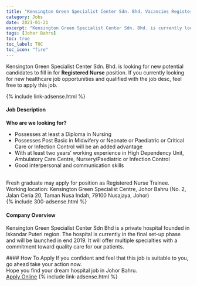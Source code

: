 ```yaml
---
title: "Kensington Green Specialist Center Sdn. Bhd. Vacancies Registered Nurse" 
category: Jobs 
date: 2021-01-21 
excerpt: "Kensington Green Specialist Center Sdn. Bhd. is currently looking for suitable person to fill in the Registered Nurse which positioned at Johor Bahru" 
tags: [Johor Bahru] 
toc: true 
toc_label: TOC 
toc_icon: "fire" 
--- 
```


<p>Kensington Green Specialist Center Sdn. Bhd. is looking for new potential candidates to fill in for <b>Registered Nurse</b> position. If you currently looking for new healthcare job opportunities and qualified with the job desc, feel free to apply this job.
</p>{% include link-adsense.html %} 
<div><div><h4>Job Description</h4></div><div><div><span><div><div><div><strong>Who are we looking for?</strong></div><ul><li>Possesses at least a Diploma in Nursing</li><li>Possesses Post Basic in Midwifery or Neonate or Paediatric or Critical Care or Infection Control will be an added advantage</li><li>With at least two years&#8217; working experience in High Dependency Unit, Ambulatory Care Centre, Nursery/Paediatric or Infection Control&#160;</li><li>Good interpersonal and communication skills</li></ul><div><br>Fresh graduate may apply for position as Registered Nurse Trainee.</div><div>Working location: Kensington Green Specialist Centre, Johor Bahru (No. 2, Jalan Ceria 20, Taman Nusa Indah, 79100 Nusajaya, Johor)</div></div></div></span></div></div></div> 
{% include 300-adsense.html %} 
<div><div><h4>Company Overview</h4></div><div><div><span><div><p>Kensington Green Specialist Center Sdn Bhd is a private hospital founded in Iskandar Puteri region.&#160;The hospital is currently in the final set-up phase and will be launched in end 2019.&#160;It will offer multiple specialties with a commitment toward quality care for our patients.</p></div></span></div></div></div> 
#### How To Apply 
If you confident and feel that this job is suitable to you, go ahead take your action now. <br/> 
Hope you find your dream hospital job in Johor Bahru. <br/> 
<a href="https://www.jobstreet.com.my/en/job/registered-nurse-4455149?jobId=jobstreet-my-job-4455149&sectionRank=28&token=0~5cbf2b19-ccd1-48a8-839c-ddb740c173e4&fr=SRP%20View%20In%20New%20Ta" class="btn btn--warning" target="_blank" rel="nofollow noopenner">Apply Online</a> 
{% include link-adsense.html %} 